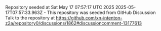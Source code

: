 Repository seeded at Sat May 17 07:57:17 UTC 2025
 2025-05-17T07:57:33.963Z - This repository was seeded from GitHub Discussion Talk to the repository at https://github.com/xn-intenton-z2a/repository0/discussions/1862#discussioncomment-13177613
